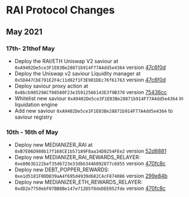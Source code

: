 # RAI Protocol Changes

## May 2021

### 17th- 21thof May
- Deploy the RAI/ETH Uniswap V2 saviour at `0xA9402De5ce3F1E03Be28871b914F77A4dd5e4364` version [47c6f0d](https://github.com/reflexer-labs/geb-safe-saviours/blob/47c6f0d5e219e5b19985795d8d8d408b1f645022/src/saviours/NativeUnderlyingUniswapV2SafeSaviour.sol)
- Deploy the Uniswap v2 saviour Liquidity manager at `0x5D447CbE791E2F4c11d82f1F3E901DEc76f61763` version [47c6f0d](https://github.com/reflexer-labs/geb-safe-saviours/blob/47c6f0d5e219e5b19985795d8d8d408b1f645022/src/integrations/uniswap/liquidity-managers/UniswapV2LiquidityManager.sol)
- Deploy saviour proxy action at `0x8bcb98529ACf08580F23e35912566143E3f9B370` version [75436cc](https://github.com/reflexer-labs/geb-proxy-actions/blob/75436cc05be5c8ed79f3cbd440cf796ca5e36ce6/src/GebProxySaviourActions.sol)
- Whitelist new saviour `0xA9402De5ce3F1E03Be28871b914F77A4dd5e4364` in liquidation engine
- Add new saviour `0xA9402De5ce3F1E03Be28871b914F77A4dd5e4364` to saviour registry

### 10th - 16th of May
- Deploy new MEDIANIZER_RAI at `0xB7E06D980b17f168CE1b57189F8aa34D0254FEe2` version [52d8881](https://github.com/reflexer-labs/geb-uniswap-median/blob/52d888128261cff39d5420999cb11ba195d562f0/src/UniswapConsecutiveSlotsPriceFeedMedianizer.sol)
- Deploy new MEDIANIZER_RAI_REWARDS_RELAYER: `0xe8063b122bef35d6723e33dbb3446092877c6855` version [470fc8c](https://github.com/reflexer-labs/geb-treasury-reimbursement/blob/470fc8cf01f9764e354f589ada98f15b32708c0c/src/relayer/IncreasingRewardRelayer.sol)
- Deploy new DEBT_POPPER_REWARDS: `0xe1d5181F0DD039aA4f695d4939d682C4cF874086` version [299e84b](https://github.com/reflexer-labs/geb-debt-popper-rewards/blob/299e84b472525bdd24c5d0d6896a9732f6025554/src/DebtPopperRewards.sol)
- Deploy new MEDIANIZER_ETH_REWARDS_RELAYER: `0xdD2e7750ebF07BB8Be147e712D5f8deDEE052fde` version [470fc8c](https://github.com/reflexer-labs/geb-treasury-reimbursement/blob/470fc8cf01f9764e354f589ada98f15b32708c0c/src/relayer/IncreasingRewardRelayer.sol)
